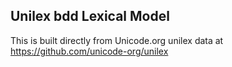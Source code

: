 Unilex bdd Lexical Model
----------------------

This is built directly from Unicode.org unilex data at
https://github.com/unicode-org/unilex
